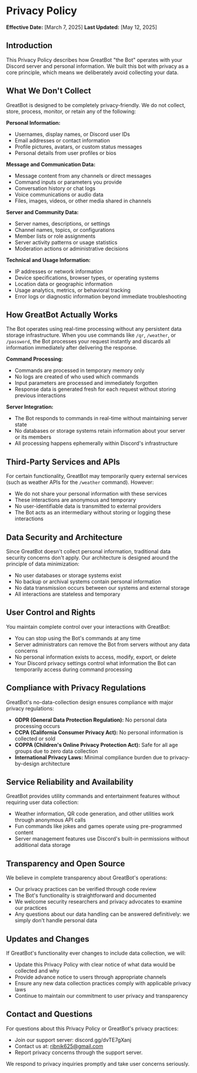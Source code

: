 # Privacy Policy

**Effective Date:** [March 7, 2025]
**Last Updated:** [May 12, 2025]

## Introduction

This Privacy Policy describes how GreatBot "the Bot" operates with your Discord server and personal information. We built this bot with privacy as a core principle, which means we deliberately avoid collecting your data.

## What We Don't Collect

GreatBot is designed to be completely privacy-friendly. We do not collect, store, process, monitor, or retain any of the following:

**Personal Information:**
- Usernames, display names, or Discord user IDs
- Email addresses or contact information
- Profile pictures, avatars, or custom status messages
- Personal details from user profiles or bios

**Message and Communication Data:**
- Message content from any channels or direct messages
- Command inputs or parameters you provide
- Conversation history or chat logs
- Voice communications or audio data
- Files, images, videos, or other media shared in channels

**Server and Community Data:**
- Server names, descriptions, or settings
- Channel names, topics, or configurations
- Member lists or role assignments
- Server activity patterns or usage statistics
- Moderation actions or administrative decisions

**Technical and Usage Information:**
- IP addresses or network information
- Device specifications, browser types, or operating systems
- Location data or geographic information
- Usage analytics, metrics, or behavioral tracking
- Error logs or diagnostic information beyond immediate troubleshooting

## How GreatBot Actually Works

The Bot operates using real-time processing without any persistent data storage infrastructure. When you use commands like `/qr`, `/weather`, or `/password`, the Bot processes your request instantly and discards all information immediately after delivering the response.

**Command Processing:**
- Commands are processed in temporary memory only
- No logs are created of who used which commands
- Input parameters are processed and immediately forgotten
- Response data is generated fresh for each request without storing previous interactions

**Server Integration:**
- The Bot responds to commands in real-time without maintaining server state
- No databases or storage systems retain information about your server or its members
- All processing happens ephemerally within Discord's infrastructure

## Third-Party Services and APIs

For certain functionality, GreatBot may temporarily query external services (such as weather APIs for the `/weather` command). However:
- We do not share your personal information with these services
- These interactions are anonymous and temporary
- No user-identifiable data is transmitted to external providers
- The Bot acts as an intermediary without storing or logging these interactions

## Data Security and Architecture

Since GreatBot doesn't collect personal information, traditional data security concerns don't apply. Our architecture is designed around the principle of data minimization:
- No user databases or storage systems exist
- No backup or archival systems contain personal information
- No data transmission occurs between our systems and external storage
- All interactions are stateless and temporary

## User Control and Rights

You maintain complete control over your interactions with GreatBot:
- You can stop using the Bot's commands at any time
- Server administrators can remove the Bot from servers without any data concerns
- No personal information exists to access, modify, export, or delete
- Your Discord privacy settings control what information the Bot can temporarily access during command processing

## Compliance with Privacy Regulations

GreatBot's no-data-collection design ensures compliance with major privacy regulations:
- **GDPR (General Data Protection Regulation):** No personal data processing occurs
- **CCPA (California Consumer Privacy Act):** No personal information is collected or sold
- **COPPA (Children's Online Privacy Protection Act):** Safe for all age groups due to zero data collection
- **International Privacy Laws:** Minimal compliance burden due to privacy-by-design architecture

## Service Reliability and Availability

GreatBot provides utility commands and entertainment features without requiring user data collection:
- Weather information, QR code generation, and other utilities work through anonymous API calls
- Fun commands like jokes and games operate using pre-programmed content
- Server management features use Discord's built-in permissions without additional data storage

## Transparency and Open Source

We believe in complete transparency about GreatBot's operations:
- Our privacy practices can be verified through code review
- The Bot's functionality is straightforward and documented
- We welcome security researchers and privacy advocates to examine our practices
- Any questions about our data handling can be answered definitively: we simply don't handle personal data

## Updates and Changes

If GreatBot's functionality ever changes to include data collection, we will:
- Update this Privacy Policy with clear notice of what data would be collected and why
- Provide advance notice to users through appropriate channels
- Ensure any new data collection practices comply with applicable privacy laws
- Continue to maintain our commitment to user privacy and transparency

## Contact and Questions

For questions about this Privacy Policy or GreatBot's privacy practices:
- Join our support server: discord.gg/dvTE7gXanj
- Contact us at: ribnik625@gmail.com
- Report privacy concerns through the support server.

We respond to privacy inquiries promptly and take user concerns seriously.
